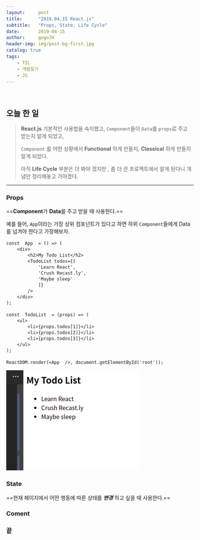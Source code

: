 ```yaml
---
layout:     post
title:      "2019.04.15 React.js"
subtitle:   "Props, State, Life Cycle"
date:       2019-04-15
author:     gogoJH
header-img: img/post-bg-first.jpg
catalog: true
tags:
    - TIL
    - 개발일기
    - JS
---
```



<br>


## 오늘 한 일


> **React.js** 기본적인 사용법을 숙지했고, `Component`들이 `Data`를 `props`로 주고 받는지 알게 되었고,
> 
> `Component` 를 어떤 상황에서 **Functional** 하게 만들지, **Classical** 하게 만들지 알게 되었다.
> 
> 아직 **Life Cycle** 부분은 더 봐야 겠지만 , 좀 더 큰 프로젝트에서 알게 된다니 개념만 정리해놓고 가야겠다.


---


### Props


==**Component**가 **Data**를 주고 받을 때 사용한다.==


 예를 들어,  `App`이라는 가장 상위 컴포넌트가 있다고 하면 하위 `Component`들에게 Data를 넘겨야 한다고 가정해보자.


```
const  App  = () => (
	<div>
		<h2>My Todo List</h2>
		<TodoList todos={[
			'Learn React',
			'Crush Recast.ly',
			'Maybe sleep'
			]}
		/>
	</div>
);

const  TodoList  = (props) => (
	<ul>
		<li>{props.todos[1]}</li>
		<li>{props.todos[2]}</li>
		<li>{props.todos[3]}</li>
	</ul>
);

ReactDOM.render(<App  />, document.getElementById('root'));
```


![결과](/img/post-react1.png)


### State


==현재 페이지에서 어떤 행동에 따른 상태를 ***변경*** 하고 싶을 때 사용한다.==


### Coment



### 끝
<!--stackedit_data:
eyJwcm9wZXJ0aWVzIjoibGF5b3V0OiAgICAgcG9zdFxudGl0bG
U6ICAgICAgXCIyMDE5LjA0LjIzIEphdmFzY3JpcHQgRXZlbnQg
bG9vcFwiXG5zdWJ0aXRsZTogICBcIlN5bmMsIEFzeW5jXCJcbm
RhdGU6ICAgICAgIDIwMTktMDQtMTVcbmF1dGhvcjogICAgIGdv
Z29KSFxuaGVhZGVyLWltZzogaW1nL3Bvc3QtYmctZmlyc3Quan
BnXG5jYXRhbG9nOiB0cnVlXG50YWdzOlxuICAgIC0gVElMXG4g
ICAgLSDqsJzrsJzsnbzquLBcbiAgICAtIEpTXG4iLCJoaXN0b3
J5IjpbMTcyNzY5NzM5Ml19
-->